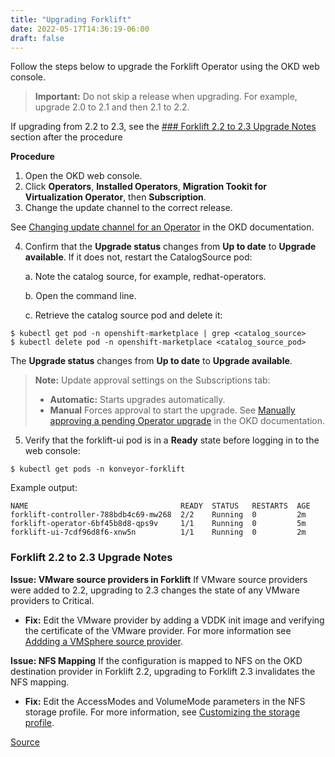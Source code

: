 ```yaml
---
title: "Upgrading Forklift"
date: 2022-05-17T14:36:19-06:00
draft: false
---
```

Follow the steps below to upgrade the Forklift Operator using the OKD web console.

> **Important:** Do not skip a release when upgrading.  For example, upgrade 2.0 to 2.1 and then 2.1 to 2.2.

If upgrading from 2.2 to 2.3, see the [### Forklift 2.2 to 2.3 Upgrade Notes](#Forklift-2.2-to-2.3-Upgrade-Notes) section after the procedure

**Procedure**
1. Open the OKD web console.
2. Click **Operators**, **Installed Operators**, **Migration Tookit for Virtualization Operator**, then **Subscription**.
3. Change the update channel to the correct release.

See [Changing update channel for an Operator](https://docs.okd.io/latest/operators/admin/olm-upgrading-operators.html#olm-changing-update-channel_olm-upgrading-operators) in the OKD documentation.

4. Confirm that the **Upgrade status** changes from **Up to date** to **Upgrade available**. If it does not, restart the CatalogSource pod:

    a. Note the catalog source, for example, redhat-operators.
    
    b. Open the command line.
    
    c. Retrieve the catalog source pod and delete it:

```
$ kubectl get pod -n openshift-marketplace | grep <catalog_source>
$ kubectl delete pod -n openshift-marketplace <catalog_source_pod>
```
The **Upgrade status** changes from **Up to date** to **Upgrade available**.

> **Note:** Update approval settings on the Subscriptions tab:
>* **Automatic:** Starts upgrades automatically.
>* **Manual** Forces approval to start the upgrade. See [Manually approving a pending Operator upgrade](https://docs.okd.io/latest/operators/admin/olm-upgrading-operators.html#olm-approving-pending-upgrade_olm-upgrading-operators) in the OKD documentation.

5. Verify that the forklift-ui pod is in a **Ready** state before logging in to the web console:
```
$ kubectl get pods -n konveyor-forklift
```
Example output:
```
NAME                                  READY  STATUS   RESTARTS  AGE
forklift-controller-788bdb4c69-mw268  2/2    Running  0         2m
forklift-operator-6bf45b8d8-qps9v     1/1    Running  0         5m
forklift-ui-7cdf96d8f6-xnw5n          1/1    Running  0         2m
```
### Forklift 2.2 to 2.3 Upgrade Notes
**Issue: VMware source providers in Forklift** If VMware source providers were added to 2.2, upgrading to 2.3 changes the state of any VMware providers to Critical.

* **Fix:** Edit the VMware provider by adding a VDDK init image and verifying the certificate of the VMware provider. For more information see [Addding a VMSphere source provider](https://access.redhat.com/documentation/en-us/migration_toolkit_for_virtualization/2.2/html/installing_and_using_the_migration_toolkit_for_virtualization/migrating-vms-web-console#adding-source-provider_vmware).

**Issue: NFS Mapping**
If the configuration is mapped to NFS on the OKD destination provider in Forklift 2.2, upgrading to Forklift 2.3 invalidates the NFS mapping.

* **Fix:** Edit the AccessModes and VolumeMode parameters in the NFS storage profile. For more information, see [Customizing the storage profile](https://access.redhat.com/documentation/en-us/openshift_container_platform/4.9/html-single/virtualization/index#virt-customizing-storage-profile_virt-creating-data-volumes).

[Source](https://github.com/konveyor/konveyor.github.io/blob/main/content/Forklift/InstallingForklift/upgrade.md)
